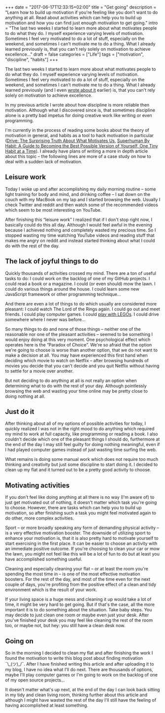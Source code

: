 +++
date = "2017-06-17T12:33:15+02:00"
title = "Get going"
description = "Learn how to build up motivation if you're feeling like you don't want to do anything at all. Read about activities which can help you to build up motivation and how you can find just enough motivation to get going."
intro = "The last two weeks I started to learn more about what motivates people to do what they do. I myself experience varying levels of motivation. Sometimes I feel very motivated to do a lot of stuff, especially on the weekend, and sometimes I can't motivate me to do a thing. What I already learned previously is, that you can't rely solely on motivation to achieve excellence..."
draft = false
categories = ["Life"]
tags = ["motivation", "discipline", "habits"]
+++

The last two weeks I started to learn more about what motivates people to do what they do. I myself experience varying levels of motivation. Sometimes I feel very motivated to do a lot of stuff, especially on the weekend, and sometimes I can't motivate me to do a thing. What I already learned previously (and I even [wrote about it](https://markus.oberlehner.net/blog/perfectionism-kills-motivation/#discipline-motivation) earlier) is, that you can't rely solely on motivation to achieve excellence.

In my previous article I wrote about how discipline is more reliable then motivation. Although what I discovered since is, that sometimes discipline alone is a pretty bad impetus for doing creative work like writing or even programming.

I'm currently in the process of reading some books about the theory of motivation in general, and habits as a tool to hack motivation in particular ([Drive: The Surprising Truth About What Motivates Us](http://amzn.to/2sm7scI), [Superhuman By Habit: A Guide to Becoming the Best Possible Version of Yourself, One Tiny Habit at a Time](http://amzn.to/2rGvGw4)). I already have plans of writing a more in depth article about this topic – the following lines are more of a case study on how to deal with a sudden lack of motivation.

## Leisure work
Today I woke up and after accomplishing my daily morning routine – some light training for body and mind, and drinking coffee – I sat down on the couch with my MacBook on my lap and I started browsing the web. Usually I check Twitter and reddit and then watch some of the recommended videos which seem to be most interesting on YouTube.

After finishing this “leisure work” I realized that if I don't stop right now, I basically could do this all day. Although I would feel awful in the evening because I achieved nothing and completely wasted my precious time. So I stopped wasting my time  watching YouTube videos and reading stuff that makes me angry on reddit and instead started thinking about what I could do with the rest of the day.

## The lack of joyful things to do
Quickly thousands of activities crossed my mind. There are a ton of useful tasks to do: I could work on the backlog of one of my GitHub projects. I could read a book or a magazine. I could (or even should) mow the lawn. I could do various things around the house. I could learn some new JavaScript framework or other programming technique...

And there are even a lot of things to do which usually are considered more pleasant: I could watch The Lord of the Rings again. I could go out and meet friends. I could play computer games. I could [play with LEGOs](https://markus.oberlehner.net/blog/building-the-berlin-skyline-with-lego/). I could drive somewhere where I never was before...

So many things to do and none of those things – neither one of the reasonable nor one of the pleasant activities – seemed to be something I would enjoy doing at this very moment. One psychological effect which operates here is the “Paradox of Choice”. We're so afraid that the option we're going to choose is worse than another option, that we do not want to make a decision at all. You may have experienced this first hand when deciding which movie to watch on Netflix – after browsing hundreds of movies you decide that you can't decide and you quit Netflix without having to settle for a movie over another.

But not deciding to do anything at all is not really an option when determining what to do with the rest of your day. Although pointlessly browsing the web and wasting your time online may be pretty close to doing nothing at all.

## Just do it
After thinking about all of my options of possible activities for today, I quickly realized I was not in the right mood to do anything which required my mind to work at full capacity, like programming or reading a book. I also couldn't decide which one of the pleasant things I should do, furthermore at the end of the day I may still feel guilty for doing nothing meaningful, even if I had played computer games instead of just wasting time surfing the web.

What remains is doing some manual work which does not require too much thinking and creativity but just some discipline to start doing it. I decided to clean up my flat and it turned out to be a pretty good activity to choose.

## Motivating activities
If you don't feel like doing anything at all there is no way (I'm aware of) to just get motivated out of nothing, it doesn't matter which task you're going to choose. However, there are tasks which can help you to build up motivation, so after finishing such a task you might feel motivated again to do other, more complex activities.

Sport – or more broadly speaking any form of demanding physical activity – is a very effective motivation booster. The downside of utilizing sport to enhance your motivation is, that it is also pretty hard to motivate yourself to start exercising in the first place. It can be easier to choose an activity with an immediate positive outcome. If you're choosing to clean your car or mow the lawn, you might not feel like this will be a lot of fun to do but at least you have accomplished something useful.

Cleaning and especially cleaning your flat – or at least the room you're spending the most time in – is one of the most effective motivation boosters. For the rest of the day, and most of the time even for the next couple of days, you're profiting from the positive effect of a clean and tidy environment which is the result of your work.

If your living space is a huge mess and cleaning it up would take a lot of time, it might be very hard to get going. But if that's the case, all the more important it is to do something about the situation. Take baby steps. You may decide to just clean one room or maybe even just your desk. After you've finished your desk you may feel like cleaning the rest of the room too, or maybe not, but hey: you still have a clean desk now.

## Going on
So in the morning I decided to clean my flat and after finishing the work I found the motivation to write this blog post about finding motivation ¯\\\_(ツ)\_/¯. After I have finished writing this article and after uploading it to my blog, I have no idea what I'll do next. There are thousands of options, maybe I'll play computer games or I'm going to work on the backlog of one of my open source projects...

It doesn't matter what's up next, at the end of the day I can look back sitting in my tidy and clean living room, thinking further about this article and although I might have wasted the rest of the day I'll still have the feeling of having accomplished at least something.
